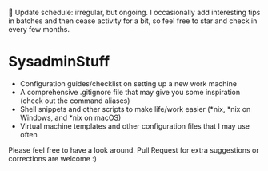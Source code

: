🚩 Update schedule: irregular, but ongoing. I occasionally add interesting tips in batches and then cease activity for a bit, so feel free to star and check in every few months.

# SysadminStuff
- Configuration guides/checklist on setting up a new work machine
- A comprehensive .gitignore file that may give you some inspiration (check out the command aliases)
- Shell snippets and other scripts to make life/work easier (\*nix, \*nix on Windows, and \*nix on macOS)
- Virtual machine templates and other configuration files that I may use often

Please feel free to have a look around.
Pull Request for extra suggestions or corrections are welcome :)
